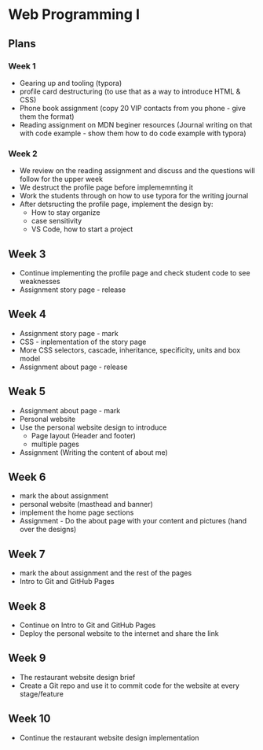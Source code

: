 # Web Programming I



## Plans

### Week 1

- Gearing up and tooling (typora)
- profile card destructuring (to use that as a way to introduce HTML & CSS)
- Phone book assignment (copy 20 VIP contacts from you phone - give them the format)
- Reading assignment on MDN beginer resources (Journal writing on that with code example - show them how to do code example with typora)

### Week 2

- We review on the reading assignment and discuss and the questions will follow for the upper week
- We destruct the profile page before implememnting it
- Work the students through on how to use typora for the writing journal
- After detsructing the profile page, implement the design by:
  - How to stay organize
  - case sensitivity
  - VS Code, how to start a project

## Week 3

- Continue implementing the profile page and check student code to see weaknesses
- Assignment story page - release

## Week 4

- Assignment story page - mark
- CSS - inplementation of the story page
- More CSS selectors, cascade, inheritance, specificity, units and box model
- Assignment about page - release

## Weak 5

- Assignment about page - mark
- Personal website
- Use the personal website design to introduce
  - Page layout (Header and footer)
  - multiple pages
- Assignment (Writing the content of about me)

## Week 6

- mark the about assignment
- personal website (masthead and banner)
- implement the home page sections
- Assignment - Do the about page with your content and pictures (hand over the designs)

## Week 7

- mark the about assignment and the rest of the pages
- Intro to Git and GitHub Pages

## Week 8

- Continue on Intro to Git and GitHub Pages
- Deploy the personal website to the internet and share the link

## Week 9

- The restaurant website design brief
- Create a Git repo and use it to commit code for the website at every stage/feature

## Week 10

- Continue the restaurant website design implementation









